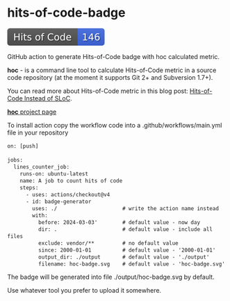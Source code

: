 # hits-of-code-badge 
![Hits-of-Code Badge](https://github.com/MikhailEpatko/hits-of-code-badge/blob/image-data/hits.svg)


GitHub action to generate Hits-of-Code badge with hoc calculated metric.

**hoc** - is a command line tool to calculate Hits-of-Code metric in a source code repository (at the moment it supports Git 2+ and Subversion 1.7+). 

 You can read more about Hits-of-Code metric in this blog post: [Hits-of-Code Instead of SLoC](http://www.yegor256.com/2014/11/14/hits-of-code.html).

[**hoc** project page](https://github.com/yegor256/hoc/tree/master)

To install action copy the workflow code into a .github/workflows/main.yml file in your repository

```
on: [push]

jobs:
  lines_counter_job:
    runs-on: ubuntu-latest
    name: A job to count hits of code
    steps:
      - uses: actions/checkout@v4
      - id: badge-generator
        uses: ./                     # write the action name instead
        with:
          before: 2024-03-03'        # default value - now day
          dir: .                     # default value - include all files
          exclude: vendor/**         # no default value 
          since: 2000-01-01          # default value - '2000-01-01'
          output_dir: ./output       # default value - './output'
          filename: hoc-badge.svg    # default value - 'hoc-badge.svg'
```

The badge will be generated into file ./output/hoc-badge.svg by default.

Use whatever tool you prefer to upload it somewhere.